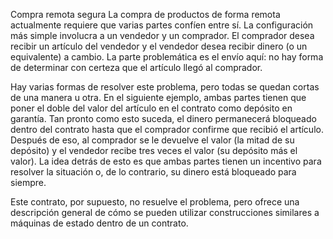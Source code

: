 Compra remota segura
La compra de productos de forma remota actualmente requiere que varias partes confíen entre sí. La configuración más simple involucra a un vendedor y un comprador. El comprador desea recibir un artículo del vendedor y el vendedor desea recibir dinero (o un equivalente) a cambio. La parte problemática es el envío aquí: no hay forma de determinar con certeza que el artículo llegó al comprador.

Hay varias formas de resolver este problema, pero todas se quedan cortas de una manera u otra. En el siguiente ejemplo, ambas partes tienen que poner el doble del valor del artículo en el contrato como depósito en garantía. Tan pronto como esto suceda, el dinero permanecerá bloqueado dentro del contrato hasta que el comprador confirme que recibió el artículo. Después de eso, al comprador se le devuelve el valor (la mitad de su depósito) y el vendedor recibe tres veces el valor (su depósito más el valor). La idea detrás de esto es que ambas partes tienen un incentivo para resolver la situación o, de lo contrario, su dinero está bloqueado para siempre.

Este contrato, por supuesto, no resuelve el problema, pero ofrece una descripción general de cómo se pueden utilizar construcciones similares a máquinas de estado dentro de un contrato.